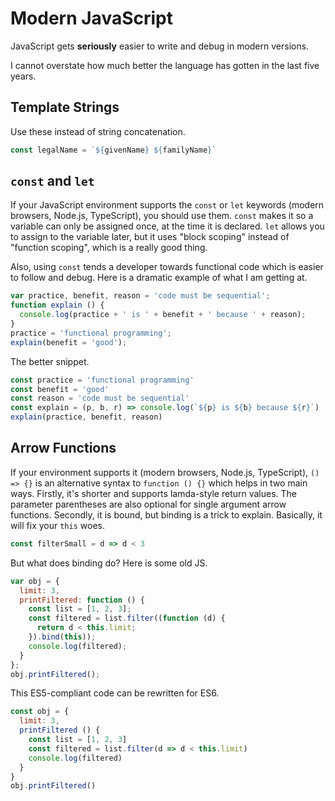 # Modern JavaScript
JavaScript gets **seriously** easier to write and debug in modern versions.

I cannot overstate how much better the language has gotten in the last five years.

## Template Strings
Use these instead of string concatenation.

```js
const legalName = `${givenName} ${familyName}`
```

## `const` and `let`
If your JavaScript environment supports the `const` or `let` keywords (modern browsers, Node.js, TypeScript), you should use them. `const` makes it so a variable can only be assigned once, at the time it is declared. `let` allows you to assign to the variable later, but it uses "block scoping" instead of "function scoping", which is a really good thing.

Also, using `const` tends a developer towards functional code which is easier to follow and debug. Here is a dramatic example of what I am getting at.

```js
var practice, benefit, reason = 'code must be sequential';
function explain () {
  console.log(practice + ' is ' + benefit + ' because ' + reason);
}
practice = 'functional programming';
explain(benefit = 'good');
```

The better snippet.

```js
const practice = 'functional programming'
const benefit = 'good'
const reason = 'code must be sequential'
const explain = (p, b, r) => console.log(`${p} is ${b} because ${r}`)
explain(practice, benefit, reason)
```

## Arrow Functions
If your environment supports it (modern browsers, Node.js, TypeScript), `() => {}` is an alternative syntax to `function () {}` which helps in two main ways. Firstly, it's shorter and supports lamda-style return values. The parameter parentheses are also optional for single argument arrow functions. Secondly, it is bound, but binding is a trick to explain. Basically, it will fix your `this` woes.

```js
const filterSmall = d => d < 3
```

But what does binding do? Here is some old JS.

```js
var obj = {
  limit: 3,
  printFiltered: function () {
    const list = [1, 2, 3];
    const filtered = list.filter((function (d) {
      return d < this.limit;
    }).bind(this));
    console.log(filtered);
  }
};
obj.printFiltered();
```

This ES5-compliant code can be rewritten for ES6.

```js
const obj = {
  limit: 3,
  printFiltered () {
    const list = [1, 2, 3]
    const filtered = list.filter(d => d < this.limit)
    console.log(filtered)
  }
}
obj.printFiltered()
```
